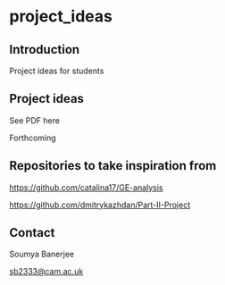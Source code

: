 # project_ideas

## Introduction

Project ideas for students

## Project ideas

See PDF here

Forthcoming

## Repositories to take inspiration from

https://github.com/catalina17/GE-analysis

https://github.com/dmitrykazhdan/Part-II-Project

## Contact

Soumya Banerjee

sb2333@cam.ac.uk

